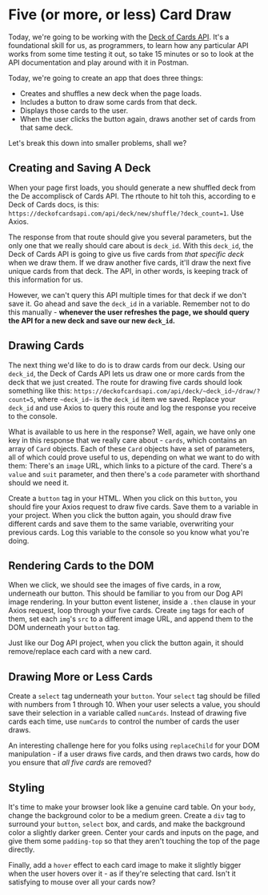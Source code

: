 # Five (or more, or less) Card Draw

Today, we're going to be working with the [Deck of Cards API](https://deckofcardsapi.com/). It's a foundational skill for us, as programmers, to learn how any particular API works from some time testing it out, so take 15 minutes or so to look at the API documentation and play around with it in Postman.

Today, we're going to create an app that does three things:

- Creates and shuffles a new deck when the page loads.
- Includes a button to draw some cards from that deck.
- Displays those cards to the user.
- When the user clicks the button again, draws another set of cards from that same deck.

Let's break this down into smaller problems, shall we?

## Creating and Saving A Deck

When your page first loads, you should generate a new shuffled deck from the De accomplisck of Cards API. The rthoute to hit toh this, according to e Deck of Cards docs, is this: `https://deckofcardsapi.com/api/deck/new/shuffle/?deck_count=1`. Use Axios.

The response from that route should give you several parameters, but the only one that we really should care about is `deck_id`. With this `deck_id`, the Deck of Cards API is going to give us five cards from _that specific deck_ when we draw them. If we draw another five cards, it'll draw the next five unique cards from that deck. The API, in other words, is keeping track of this information for us.

However, we can't query this API multiple times for that deck if we don't save it. Go ahead and save the `deck_id` in a variable. Remember not to do this manually - **whenever the user refreshes the page, we should query the API for a new deck and save our new `deck_id`.**

## Drawing Cards

The next thing we'd like to do is to draw cards from our deck. Using our `deck_id`, the Deck of Cards API lets us draw one or more cards from the deck that we just created. The route for drawing five cards should look something like this: `https://deckofcardsapi.com/api/deck/~deck_id~/draw/?count=5`, where `~deck_id~` is the `deck_id` item we saved. Replace your `deck_id` and use Axios to query this route and log the response you receive to the console.

What is available to us here in the response? Well, again, we have only one key in this response that we really care about - `cards`, which contains an array of `Card` objects. Each of these `Card` objects have a set of parameters, all of which could prove useful to us, depending on what we want to do with them: There's an `image` URL, which links to a picture of the card. There's a `value` and `suit` parameter, and then there's a `code` parameter with shorthand should we need it.

Create a `button` tag in your HTML. When you click on this `button`, you should fire your Axios request to draw five cards. Save them to a variable in your project. When you click the button again, you should draw five different cards and save them to the same variable, overwriting your previous cards. Log this variable to the console so you know what you're doing.

## Rendering Cards to the DOM

When we click, we should see the images of five cards, in a row, underneath our button. This should be familiar to you from our Dog API image rendering. In your button event listener, inside a `.then` clause in your Axios request, loop through your five cards. Create `img` tags for each of them, set each `img`'s `src` to a different image URL, and append them to the DOM underneath your `button` tag.

Just like our Dog API project, when you click the button again, it should remove/replace each card with a new card.

## Drawing More or Less Cards

Create a `select` tag underneath your `button`. Your `select` tag should be filled with numbers from 1 through 10. When your user selects a value, you should save their selection in a variable called `numCards`. Instead of drawing five cards each time, use `numCards` to control the number of cards the user draws.

An interesting challenge here for you folks using `replaceChild` for your DOM manipulation - if a user draws five cards, and then draws two cards, how do you ensure that _all five cards_ are removed?

## Styling

It's time to make your browser look like a genuine card table. On your `body`, change the background color to be a medium green. Create a `div` tag to surround your `button`, `select` box, and cards, and make the background color a slightly darker green. Center your cards and inputs on the page, and give them some `padding-top` so that they aren't touching the top of the page directly.

Finally, add a `hover` effect to each card image to make it slightly bigger when the user hovers over it - as if they're selecting that card. Isn't it satisfying to mouse over all your cards now?
